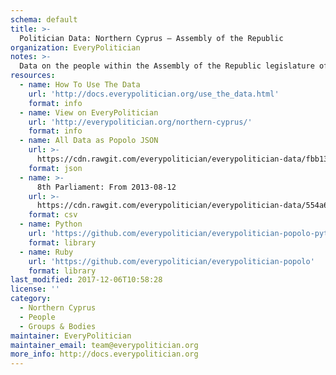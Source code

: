 ```yaml
---
schema: default
title: >-
  Politician Data: Northern Cyprus — Assembly of the Republic
organization: EveryPolitician
notes: >-
  Data on the people within the Assembly of the Republic legislature of Northern Cyprus.
resources:
  - name: How To Use The Data
    url: 'http://docs.everypolitician.org/use_the_data.html'
    format: info
  - name: View on EveryPolitician
    url: 'http://everypolitician.org/northern-cyprus/'
    format: info
  - name: All Data as Popolo JSON
    url: >-
      https://cdn.rawgit.com/everypolitician/everypolitician-data/fbb1354dc654d0216ff076462f4889bc333838e0/data/Northern_Cyprus/Assembly/ep-popolo-v1.0.json
    format: json
  - name: >-
      8th Parliament: From 2013-08-12
    url: >-
      https://cdn.rawgit.com/everypolitician/everypolitician-data/554a6cb306153130ac5558e4c015471d63e57cb7/data/Northern_Cyprus/Assembly/term-14.csv
    format: csv
  - name: Python
    url: 'https://github.com/everypolitician/everypolitician-popolo-python'
    format: library
  - name: Ruby
    url: 'https://github.com/everypolitician/everypolitician-popolo'
    format: library
last_modified: 2017-12-06T10:58:28
license: ''
category:
  - Northern Cyprus
  - People
  - Groups & Bodies
maintainer: EveryPolitician
maintainer_email: team@everypolitician.org
more_info: http://docs.everypolitician.org
---
```

